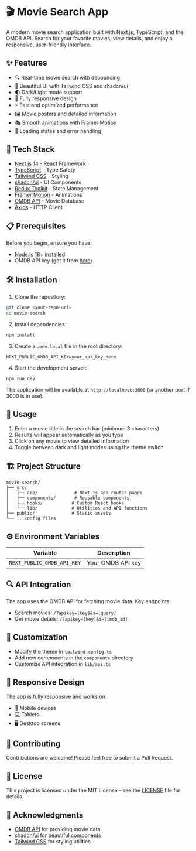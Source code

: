 # 🎬 Movie Search App

A modern movie search application built with Next.js, TypeScript, and the OMDB API. Search for your favorite movies, view details, and enjoy a responsive, user-friendly interface.

## ✨ Features

- 🔍 Real-time movie search with debouncing
- 🎨 Beautiful UI with Tailwind CSS and shadcn/ui
- 🌓 Dark/Light mode support
- 📱 Fully responsive design
- ⚡ Fast and optimized performance
- 🖼️ Movie posters and detailed information
- 🎭 Smooth animations with Framer Motion
- 🔄 Loading states and error handling

## 🚀 Tech Stack

- [Next.js 14](https://nextjs.org/) - React Framework
- [TypeScript](https://www.typescriptlang.org/) - Type Safety
- [Tailwind CSS](https://tailwindcss.com/) - Styling
- [shadcn/ui](https://ui.shadcn.com/) - UI Components
- [Redux Toolkit](https://redux-toolkit.js.org/) - State Management
- [Framer Motion](https://www.framer.com/motion/) - Animations
- [OMDB API](https://www.omdbapi.com/) - Movie Database
- [Axios](https://axios-http.com/) - HTTP Client

## 📋 Prerequisites

Before you begin, ensure you have:
- Node.js 18+ installed
- OMDB API key (get it from [here](https://www.omdbapi.com/apikey.aspx))

## 🛠️ Installation

1. Clone the repository:
```bash
git clone <your-repo-url>
cd movie-search
```

2. Install dependencies:
```bash
npm install
```

3. Create a `.env.local` file in the root directory:
```env
NEXT_PUBLIC_OMDB_API_KEY=your_api_key_here
```

4. Start the development server:
```bash
npm run dev
```

The application will be available at `http://localhost:3000` (or another port if 3000 is in use).

## 📖 Usage

1. Enter a movie title in the search bar (minimum 3 characters)
2. Results will appear automatically as you type
3. Click on any movie to view detailed information
4. Toggle between dark and light modes using the theme switch

## 🏗️ Project Structure

```
movie-search/
├── src/
│   ├── app/              # Next.js app router pages
│   ├── components/       # Reusable components
│   ├── hooks/           # Custom React hooks
│   └── lib/             # Utilities and API functions
├── public/              # Static assets
└── ...config files
```

## ⚙️ Environment Variables

| Variable | Description |
|----------|-------------|
| `NEXT_PUBLIC_OMDB_API_KEY` | Your OMDB API key |

## 🔍 API Integration

The app uses the OMDB API for fetching movie data. Key endpoints:
- Search movies: `/?apikey=[key]&s=[query]`
- Get movie details: `/?apikey=[key]&i=[imdb_id]`

## 🎨 Customization

- Modify the theme in `tailwind.config.ts`
- Add new components in the `components` directory
- Customize API integration in `lib/api.ts`

## 📱 Responsive Design

The app is fully responsive and works on:
- 📱 Mobile devices
- 💻 Tablets
- 🖥️ Desktop screens

## 🤝 Contributing

Contributions are welcome! Please feel free to submit a Pull Request.

## 📄 License

This project is licensed under the MIT License - see the [LICENSE](LICENSE) file for details.

## 🙏 Acknowledgments

- [OMDB API](https://www.omdbapi.com/) for providing movie data
- [shadcn/ui](https://ui.shadcn.com/) for beautiful components
- [Tailwind CSS](https://tailwindcss.com/) for styling utilities 